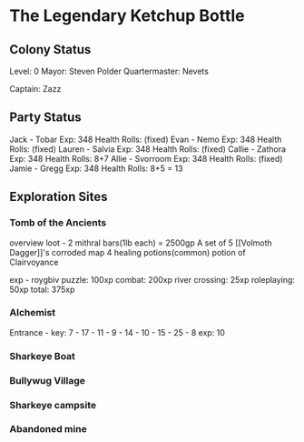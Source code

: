 # The Legendary Ketchup Bottle

## Colony Status
Level: 0
Mayor: Steven Polder
Quartermaster: Nevets

Captain: Zazz
## Party Status
Jack - Tobar
	Exp: 348
	Health Rolls: (fixed)
Evan - Nemo
	Exp: 348
	Health Rolls: (fixed)
Lauren - Salvia
	Exp: 348
	Health Rolls: (fixed)
Callie - Zathora
	Exp: 348
	Health Rolls: 8+7
Allie - Svorroom
	Exp: 348
	Health Rolls: (fixed)
Jamie - Gregg
	Exp: 348
	Health Rolls: 8+5 = 13
	
## Exploration Sites
### Tomb of the Ancients
overview
loot - 
	2 mithral bars(1lb each) = 2500gp
	A set of 5 [[Volmoth Dagger]]'s
	corroded map
	4 healing potions(common)
	potion of Clairvoyance
	
exp -
	roygbiv puzzle: 100xp
	combat: 200xp
	river crossing: 25xp
	roleplaying: 50xp
total: 375xp

### Alchemist
Entrance -
key: 7 - 17 - 11 - 9 - 14 - 10 - 15 - 25 - 8
exp: 10
### Sharkeye Boat
### Bullywug Village
### Sharkeye campsite
### Abandoned mine